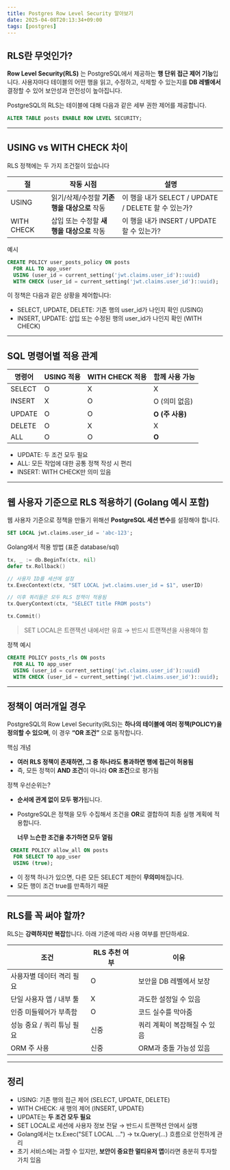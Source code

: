 ```yaml
---
title: Postgres Row Level Security 알아보기
date: 2025-04-08T20:13:34+09:00
tags: [postgres]
---
```


## RLS란 무엇인가?

**Row Level Security(RLS)** 는 PostgreSQL에서 제공하는 **행 단위 접근 제어 기능**입니다. 사용자마다 테이블의 어떤 행을 읽고, 수정하고, 삭제할 수 있는지를 **DB 레벨에서** 결정할 수 있어 보안성과 안전성이 높아집니다.

PostgreSQL의 RLS는 테이블에 대해 다음과 같은 세부 권한 제어를 제공합니다.

```sql
ALTER TABLE posts ENABLE ROW LEVEL SECURITY;
```

---

## USING vs WITH CHECK 차이

RLS 정책에는 두 가지 조건절이 있습니다

| **절**     | **작동 시점**                                | **설명**                                            |
| ---------- | -------------------------------------------- | --------------------------------------------------- |
| USING      | 읽기/삭제/수정할 **기존 행을 대상으로** 작동 | 이 행을 내가 SELECT / UPDATE / DELETE 할 수 있는가? |
| WITH CHECK | 삽입 또는 수정할 **새 행을 대상으로** 작동   | 이 행을 내가 INSERT / UPDATE 할 수 있는가?          |

예시

```sql
CREATE POLICY user_posts_policy ON posts
  FOR ALL TO app_user
  USING (user_id = current_setting('jwt.claims.user_id')::uuid)
  WITH CHECK (user_id = current_setting('jwt.claims.user_id')::uuid);
```

이 정책은 다음과 같은 상황을 제어합니다:

- SELECT, UPDATE, DELETE: 기존 행의 user_id가 나인지 확인 (USING)
- INSERT, UPDATE: 삽입 또는 수정된 행의 user_id가 나인지 확인 (WITH CHECK)

---

## SQL 명령어별 적용 관계

| **명령어** | **USING 적용** | **WITH CHECK 적용** | **함께 사용 가능** |
| ---------- | -------------- | ------------------- | ------------------ |
| SELECT     | O              | X                   | X                  |
| INSERT     | X              | O                   | O (의미 없음)      |
| UPDATE     | O              | O                   | **O (주 사용)**    |
| DELETE     | O              | X                   | X                  |
| ALL        | O              | O                   | **O**              |

- UPDATE: 두 조건 모두 필요
- ALL: 모든 작업에 대한 공통 정책 작성 시 편리
- INSERT: WITH CHECK만 의미 있음

---

## 웹 사용자 기준으로 RLS 적용하기 (Golang 예시 포함)

웹 사용자 기준으로 정책을 만들기 위해선 **PostgreSQL 세션 변수**를 설정해야 합니다.

```sql
SET LOCAL jwt.claims.user_id = 'abc-123';
```

Golang에서 적용 방법 (표준 database/sql)

```go
tx, _ := db.BeginTx(ctx, nil)
defer tx.Rollback()

// 사용자 ID를 세션에 설정
tx.ExecContext(ctx, "SET LOCAL jwt.claims.user_id = $1", userID)

// 이후 쿼리들은 모두 RLS 정책이 적용됨
tx.QueryContext(ctx, "SELECT title FROM posts")

tx.Commit()
```

> SET LOCAL은 트랜잭션 내에서만 유효 → 반드시 트랜잭션을 사용해야 함

정책 예시

```sql
CREATE POLICY posts_rls ON posts
  FOR ALL TO app_user
  USING (user_id = current_setting('jwt.claims.user_id')::uuid)
  WITH CHECK (user_id = current_setting('jwt.claims.user_id')::uuid);
```

---

## 정책이 여러개일 경우

PostgreSQL의 Row Level Security(RLS)는 **하나의 테이블에 여러 정책(POLICY)을 정의할 수 있으며**, 이 경우 **“OR 조건”** 으로 동작합니다.

핵심 개념

- **여러 RLS 정책이 존재하면, 그 중 하나라도 통과하면 행에 접근이 허용됨**
- 즉, 모든 정책이 **AND 조건**이 아니라 **OR 조건**으로 평가됨

정책 우선순위는?

- **순서에 관계 없이 모두 평가**됩니다.
- PostgreSQL은 정책을 모두 수집해서 조건을 **OR**로 결합하여 최종 실행 계획에 적용합니다.

  **너무 느슨한 조건을 추가하면 모두 열림**

```sql
 CREATE POLICY allow_all ON posts
  FOR SELECT TO app_user
  USING (true);
```

- 이 정책 하나가 있으면, 다른 모든 SELECT 제한이 **무의미**해집니다.
- 모든 행이 조건 true를 만족하기 때문

---

## RLS를 꼭 써야 할까?

RLS는 **강력하지만 복잡**합니다. 아래 기준에 따라 사용 여부를 판단하세요.

| **조건**                   | **RLS 추천 여부** | **이유**                     |
| -------------------------- | ----------------- | ---------------------------- |
| 사용자별 데이터 격리 필요  | O                 | 보안을 DB 레벨에서 보장      |
| 단일 사용자 앱 / 내부 툴   | X                 | 과도한 설정일 수 있음        |
| 인증 미들웨어가 부족함     | O                 | 코드 실수를 막아줌           |
| 성능 중요 / 쿼리 튜닝 필요 | 신중              | 쿼리 계획이 복잡해질 수 있음 |
| ORM 주 사용                | 신중              | ORM과 충돌 가능성 있음       |

---

## 정리

- USING: 기존 행의 접근 제어 (SELECT, UPDATE, DELETE)
- WITH CHECK: 새 행의 제어 (INSERT, UPDATE)
- UPDATE는 **두 조건 모두 필요**
- SET LOCAL로 세션에 사용자 정보 전달 → 반드시 트랜잭션 안에서 실행
- Golang에서는 tx.Exec("SET LOCAL ...") → tx.Query(...) 흐름으로 안전하게 관리
- 초기 서비스에는 과할 수 있지만, **보안이 중요한 멀티유저 앱**이라면 충분히 투자할 가치 있음
